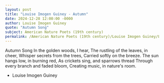 ```yaml
---
layout: post
title: "Louise Imogen Guiney - Autumn"
date: 2024-12-28 12:00:00 -0000
author: Louise Imogen Guiney
quote: "Autumn Song"
subject: American Nature Poets (19th century)
permalink: /American Nature Poets (19th century)/Louise Imogen Guiney/Louise Imogen Guiney - Autumn
---
```


Autumn Song
In the golden woods, I hear,
The rustling of the leaves, in cheer,
Whisper secrets from the trees,
Carried softly on the breeze.
The sun hangs low, in burning red,
As crickets sing, and sparrows thread
Through every branch and faded bloom,
Creating music, in nature's room.

- Louise Imogen Guiney
